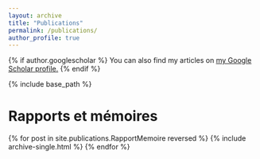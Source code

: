 ```yaml
---
layout: archive
title: "Publications"
permalink: /publications/
author_profile: true
---
```


{% if author.googlescholar %}
  You can also find my articles on <u><a href="{{author.googlescholar}}">my Google Scholar profile</a>.</u>
{% endif %}

{% include base_path %}

<h1> Rapports et mémoires </h1>

{% for post in site.publications.RapportMemoire reversed %}
  {% include archive-single.html %}
{% endfor %}

